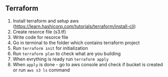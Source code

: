 ## Terraform

1. Install terraform and setup aws (https://learn.hashicorp.com/tutorials/terraform/install-cli)
2. Create resorce file (s3.tf)
3. Write code for resorce file 
4. Go in terminal to the folder which contains terraform project
5. Run `terraform init` for initialization
6. Run `terraform plan` to check what are you building
7. When evrything is ready run `terraform apply`
8. When `apply` is done - go to aws console and check if bucket is created or run `aws s3 ls` command   

